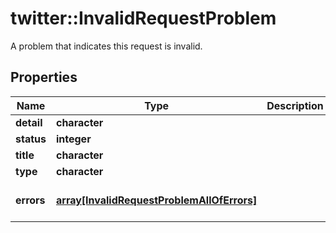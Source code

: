# twitter::InvalidRequestProblem

A problem that indicates this request is invalid.

## Properties
Name | Type | Description | Notes
------------ | ------------- | ------------- | -------------
**detail** | **character** |  | [optional] 
**status** | **integer** |  | [optional] 
**title** | **character** |  | 
**type** | **character** |  | 
**errors** | [**array[InvalidRequestProblemAllOfErrors]**](InvalidRequestProblem_allOf_errors.md) |  | [optional] [Min. items: 1] 



